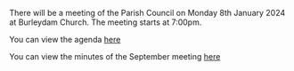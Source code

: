<!--
.. title: Parish Council Meeting Monday 8th January 2024.
.. slug: 2024-01-02-meeting
.. date: 2024-01-02 02:49:30 UTC
.. tags: parishcouncil
.. category:
.. link:
.. description:
.. type: text
-->

There will be a meeting of the Parish Council on Monday 8th January 2024 at Burleydam Church. The meeting starts at 7:00pm.

You can view the agenda [here](https://drive.google.com/file/d/1KXucWTFU7-vfbqQwPqbgyMAorEoLUkrb/view?usp=drive_link)

You can view the minutes of the September meeting [here](https://drive.google.com/file/d/1ELOFg0A046Tmq7-CvUkyGxEU-J5rAWtg/view?usp=drive_link)

